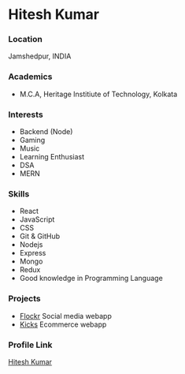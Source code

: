 # Hitesh Kumar

### Location

Jamshedpur, INDIA

### Academics

-   M.C.A, Heritage Institiute of Technology, Kolkata

### Interests

-   Backend (Node)
-   Gaming
-   Music
-   Learning Enthusiast
-   DSA
-   MERN

### Skills

-   React
-   JavaScript
-   CSS
-   Git & GitHub
-   Nodejs
-   Express
-   Mongo
-   Redux
-   Good knowledge in Programming Language

### Projects

-   [Flockr](flocker.netlify.app/) Social media webapp
-   [Kicks](https://kicks-ecomm.netlify.app/) Ecommerce webapp

### Profile Link

[Hitesh Kumar](https://github.com/kumarhites)
